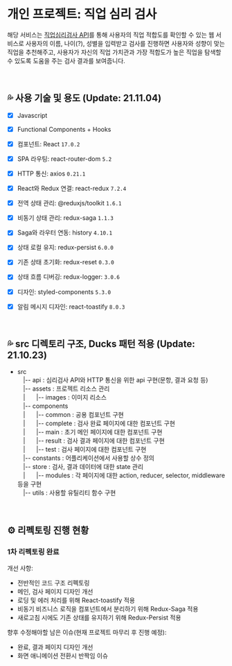 # 개인 프로젝트: 직업 심리 검사

해당 서비스는 [직업심리검사 API](https://www.career.go.kr/cnet/front/openapi/openApiTestCenter.do)를 통해 사용자의 직업 적합도를 확인할 수 있는 웹 서비스로 사용자의 이름, 나이(?), 성별을 입력받고 검사를 진행하면 사용자와 성향이 맞는 직업을 추천해주고, 사용자가 자신의 직업 가치관과 가장 적합도가 높은 직업을 탐색할 수 있도록 도움을 주는 검사 결과를 보여줍니다.

<br/>

## 💦 사용 기술 및 용도 (Update: 21.11.04)

- [x] Javascript
- [x] Functional Components + Hooks
- [x] 컴포넌트: React `17.0.2`
- [x] SPA 라우팅: react-router-dom `5.2`
- [x] HTTP 통신: axios `0.21.1`
- [x] React와 Redux 연결: react-redux `7.2.4`
- [x] 전역 상태 관리: @reduxjs/toolkit `1.6.1`
- [x] 비동기 상태 관리: redux-saga `1.1.3`
- [x] Saga와 라우터 연동: history `4.10.1`
- [x] 상태 로컬 유지: redux-persist `6.0.0`
- [x] 기존 상태 초기화: redux-reset `0.3.0`
- [x] 상태 흐름 디버깅: redux-logger: `3.0.6`
- [x] 디자인: styled-components `5.3.0`
- [x] 알림 메시지 디자인: react-toastify `8.0.3`



<br/>

## 💦 src 디렉토리 구조, Ducks 패턴 적용 (Update: 21.10.23)

- src  
ㅤ|-- api : 심리검사 API와 HTTP 통신을 위한 api 구현(문항, 결과 요청 등)  
ㅤ|-- assets : 프로젝트 리소스 관리  
ㅤ|ㅤㅤ|-- images : 이미지 리소스  
ㅤ|-- components  
ㅤ|ㅤㅤ|-- common : 공용 컴포넌트 구현  
ㅤ|ㅤㅤ|-- complete : 검사 완료 페이지에 대한 컴포넌트 구현  
ㅤ|ㅤㅤ|-- main : 초기 메인 페이지에 대한 컴포넌트 구현  
ㅤ|ㅤㅤ|-- result : 검사 결과 페이지에 대한 컴포넌트 구현  
ㅤ|ㅤㅤ|-- test : 검사 페이지에 대한 컴포넌트 구현  
ㅤ|-- constants : 어플리케이션에서 사용할 상수 정의  
ㅤ|-- store : 검사, 결과 데이터에 대한 state 관리  
ㅤ|ㅤㅤ|-- modules : 각 페이지에 대한 action, reducer, selector, middleware 등을 구현  
ㅤ|-- utils : 사용할 유틸리티 함수 구현  

<br/>

## ⚙ 리펙토링 진행 현황

### 1차 리펙토링 완료
개선 사항: 
- 전반적인 코드 구조 리펙토링
- 메인, 검사 페이지 디자인 개선
- 로딩 및 에러 처리를 위해 React-toastify 적용
- 비동기 비즈니스 로직을 컴포넌트에서 분리하기 위해 Redux-Saga 적용
- 새로고침 시에도 기존 상태를 유지하기 위해 Redux-Persist 적용

향후 수정해야할 남은 이슈(현재 프로젝트 마무리 후 진행 예정):
- 완료, 결과 페이지 디자인 개선
- 화면 애니메이션 전환시 반짝임 이슈
